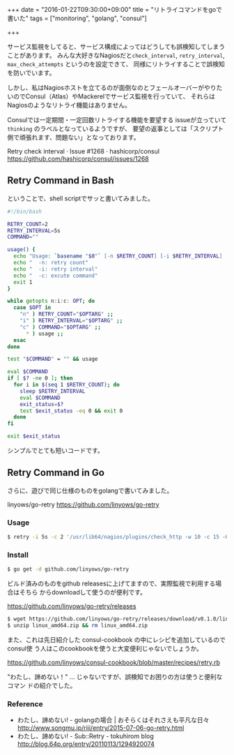 +++
date = "2016-01-22T09:30:00+09:00"
title = "リトライコマンドをgoで書いた"
tags = ["monitoring", "golang", "consul"]

+++

サービス監視をしてると、サービス構成によってはどうしても誤検知してしまうことがあります。
みんな大好きなNagiosだと`check_interval`, `retry_interval`, `max_check_attempts` というのを設定できて、
同様にリトライすることで誤検知を防いでいます。

しかし、私はNagiosホストを立てるのが面倒なのとフェールオーバーがやりたいのでConsul（Atlas）やMackerelでサービス監視を行っていて、
それらはNagiosのようなリトライ機能はありません。

Consulでは一定期間・一定回数リトライする機能を要望する issueが立っていて`thinking` のラベルとなっているようですが、
要望の返事としては「スクリプト側で頑張れます、問題ない」となっております。

Retry check interval · Issue #1268 · hashicorp/consul
https://github.com/hashicorp/consul/issues/1268

Retry Command in Bash
---------------------

ということで、shell scriptでサッと書いてみました。

```sh
#!/bin/bash

RETRY_COUNT=2
RETRY_INTERVAL=5s
COMMAND=""

usage() {
  echo "Usage: `basename "$0"` [-n $RETRY_COUNT] [-i $RETRY_INTERVAL] [-c]" 1>&2
  echo "  -n: retry count"
  echo "  -i: retry interval"
  echo "  -c: excute command"
  exit 1
}

while getopts n:i:c: OPT; do
  case $OPT in
    "n" ) RETRY_COUNT="$OPTARG" ;;
    "i" ) RETRY_INTERVAL="$OPTARG" ;;
    "c" ) COMMAND="$OPTARG" ;;
      * ) usage ;;
  esac
done

test "$COMMAND" = "" && usage

eval $COMMAND
if [ $? -ne 0 ]; then
  for i in $(seq 1 $RETRY_COUNT); do
    sleep $RETRY_INTERVAL
    eval $COMMAND
    exit_status=$?
    test $exit_status -eq 0 && exit 0
  done
fi

exit $exit_status
```

シンプルでとても短いコードです。

Retry Command in Go
-------------------

さらに、遊びで同じ仕様のものをgolangで書いてみました。

linyows/go-retry
https://github.com/linyows/go-retry

### Usage

```sh
$ retry -i 5s -c 2 '/usr/lib64/nagios/plugins/check_http -w 10 -c 15 -H localhost'
```

### Install

```sh
$ go get -d github.com/linyows/go-retry
```

ビルド済みのものをgithub releasesに上げてますので、実際監視で利用する場合はそちら
からdownloadして使うのが便利です。

https://github.com/linyows/go-retry/releases

```sh
$ wget https://github.com/linyows/go-retry/releases/download/v0.1.0/linux_amd64.zip
$ unzip linux_amd64.zip && rm linux_amd64.zip
```

また、これは先日紹介した consul-cookbook の中にレシピを追加しているので consul使
う人はこのcookbookを使うと大変便利じゃないでしょうか。

https://github.com/linyows/consul-cookbook/blob/master/recipes/retry.rb

"わたし、諦めない！" ... じゃないですが、誤検知でお困りの方は使うと便利なコマン
ドの紹介でした。

### Reference

- わたし、諦めない! - golangの場合 | おそらくはそれさえも平凡な日々  
    http://www.songmu.jp/riji/entry/2015-07-06-go-retry.html
- わたし、諦めない! - Sub::Retry - tokuhirom blog  
    http://blog.64p.org/entry/20110113/1294920074
